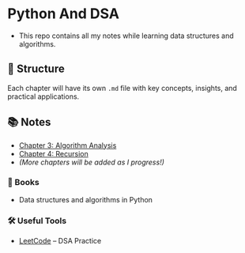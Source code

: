 # Python And DSA

- This repo contains all my notes while learning data structures and algorithms.

## 📂 Structure

Each chapter will have its own `.md` file with key concepts, insights, and practical applications.

## 📚 Notes

- [Chapter 3: Algorithm Analysis](./Chapter-3.md)
- [Chapter 4: Recursion](./Chapter-4.md)
- _(More chapters will be added as I progress!)_

### 📘 Books

- Data structures and algorithms in Python

### 🛠️ Useful Tools

- [LeetCode](https://leetcode.com/) – DSA Practice
